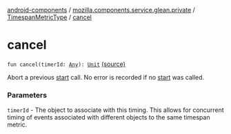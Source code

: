 [android-components](../../index.md) / [mozilla.components.service.glean.private](../index.md) / [TimespanMetricType](index.md) / [cancel](./cancel.md)

# cancel

`fun cancel(timerId: `[`Any`](https://kotlinlang.org/api/latest/jvm/stdlib/kotlin/-any/index.html)`): `[`Unit`](https://kotlinlang.org/api/latest/jvm/stdlib/kotlin/-unit/index.html) [(source)](https://github.com/mozilla-mobile/android-components/blob/master/components/service/glean/src/main/java/mozilla/components/service/glean/private/TimespanMetricType.kt#L81)

Abort a previous [start](start.md) call. No error is recorded if no [start](start.md) was called.

### Parameters

`timerId` - The object to associate with this timing.  This allows
for concurrent timing of events associated with different objects to the
same timespan metric.